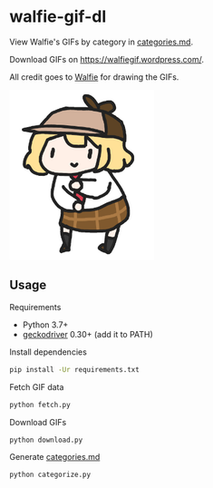 # walfie-gif-dl
View Walfie's GIFs by category in [categories.md](categories.md).

Download GIFs on https://walfiegif.wordpress.com/.

All credit goes to [Walfie](https://social.aikats.us/) for drawing the GIFs.

<img src="gifs/ameJAM.gif" height="300">

## Usage
Requirements
- Python 3.7+
- [geckodriver](https://github.com/mozilla/geckodriver/releases) 0.30+ (add it to PATH)

Install dependencies
```bash
pip install -Ur requirements.txt
```

Fetch GIF data
```bash
python fetch.py
```

Download GIFs
```bash
python download.py
```

Generate [categories.md](categories.md)
```bash
python categorize.py
```
